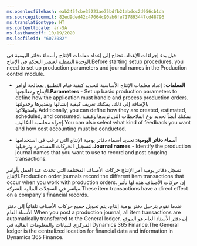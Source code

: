 ```yaml
---
ms.openlocfilehash: eab245fcbe35223ae75bdfb21abdcc2d956cb1da
ms.sourcegitcommit: 82ed9ded42c47064c90ab6fe717893447cd48796
ms.translationtype: HT
ms.contentlocale: ar-SA
ms.lasthandoff: 10/19/2020
ms.locfileid: "6073082"
---
```

<span data-ttu-id="9411f-101">قبل بدء إجراءات الإعداد، تحتاج إلى إعداد معلمات الإنتاج وأسماء دفاتر اليومية في الوحدة النمطية لعنصر التحكم في الإنتاج.</span><span class="sxs-lookup"><span data-stu-id="9411f-101">Before starting setup procedures, you need to set up production parameters and journal names in the Production control module.</span></span>

-   <span data-ttu-id="9411f-102">**المعلمات**: إعداد معلمات الإنتاج الأساسية لتحديد كيفية قيام التطبيق بمعالجة أوامر الإنتاج ومعالجتها.</span><span class="sxs-lookup"><span data-stu-id="9411f-102">**Parameters** - Set up basic production parameters to define how the application must handle and process production orders.</span></span>
    <span data-ttu-id="9411f-103">بالإضافة إلى ذلك، يمكنك تعريف كيفية إنشائها وتقديرها وجدولتها واستهلاكها.</span><span class="sxs-lookup"><span data-stu-id="9411f-103">Additionally, you can define how they are created, estimated, scheduled, and consumed.</span></span> <span data-ttu-id="9411f-104">يمكنك أيضاً تحديد نوع الملاحظات التي تريدها وكيفية إجراء محاسبة التكاليف.</span><span class="sxs-lookup"><span data-stu-id="9411f-104">You can also select what kind of feedback you want and how cost accounting must be conducted.</span></span>

-   <span data-ttu-id="9411f-105">**أسماء دفاتر اليومية**: تحديد أسماء دفاتر يومية الإنتاج التي ترغب في استخدامها لتسجيل الحركات المستمرة وترحيلها.</span><span class="sxs-lookup"><span data-stu-id="9411f-105">**Journal names** - Identify the production journal names that you want to use to record and post ongoing transactions.</span></span>

<span data-ttu-id="9411f-106">تسجل دفاتر يومية أمر الإنتاج حركات الأصناف المختلفة التي تحدث عند العمل بأوامر الإنتاج.</span><span class="sxs-lookup"><span data-stu-id="9411f-106">Production order journals record the different item transactions that occur when you work with production orders.</span></span> <span data-ttu-id="9411f-107">إن حركات الأصناف هذه لها تأثير مباشر في السجلات المالية للشركة.</span><span class="sxs-lookup"><span data-stu-id="9411f-107">These item transactions have a direct effect on a company's financial records.</span></span>

<span data-ttu-id="9411f-108">عندما تقوم بترحيل دفتر يومية إنتاج، يتم تحويل جميع حركات الأصناف تلقائياً إلى دفتر الأستاذ العام.</span><span class="sxs-lookup"><span data-stu-id="9411f-108">When you post a production journal, all item transactions are automatically transferred to the General ledger.</span></span> <span data-ttu-id="9411f-109">إن دفتر الأستاذ العام هو الموقع المركزي للبيانات والمعلومات المالية في Dynamics 365 Finance.</span><span class="sxs-lookup"><span data-stu-id="9411f-109">The General ledger is the centralized location for financial data and information in Dynamics 365 Finance.</span></span>
